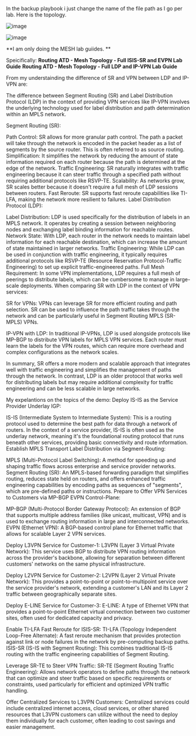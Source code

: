In the backup playbook i just change the name of the file path as I go per lab. 
Here is the topology.

![image](https://github.com/netsecwiz/AristaL4/assets/123339313/c9b2258b-46e2-4e76-971d-21940e722e47)

![image](https://github.com/netsecwiz/AristaL4/assets/123339313/5ed2c128-2247-44a1-ac61-2f6f078328cd)

**I am only doing the MESH lab guiides. **

Speicifically:
**Routing ATD - Mesh Topology - Full ISIS-SR and EVPN Lab Guide**
**Routing ATD - Mesh Topology - Full LDP and IP-VPN Lab Guide**

From my understainding the difference of SR and VPN between LDP and IP-VPN are:

The difference between Segment Routing (SR) and Label Distribution Protocol (LDP) in the context of providing VPN services like IP-VPN involves the underlying technology used for label distribution and path determination within an MPLS network.

Segment Routing (SR):

Path Control: SR allows for more granular path control. The path a packet will take through the network is encoded in the packet header as a list of segments by the source router. This is often referred to as source routing.
Simplification: It simplifies the network by reducing the amount of state information required on each router because the path is determined at the edge of the network.
Traffic Engineering: SR naturally integrates with traffic engineering because it can steer traffic through a specified path without requiring additional protocols like RSVP-TE.
Scalability: As networks grow, SR scales better because it doesn't require a full mesh of LDP sessions between routers.
Fast Reroute: SR supports fast reroute capabilities like TI-LFA, making the network more resilient to failures.
Label Distribution Protocol (LDP):

Label Distribution: LDP is used specifically for the distribution of labels in an MPLS network. It operates by creating a session between neighboring nodes and exchanging label binding information for reachable routes.
Network State: With LDP, each router in the network needs to maintain label information for each reachable destination, which can increase the amount of state maintained in larger networks.
Traffic Engineering: While LDP can be used in conjunction with traffic engineering, it typically requires additional protocols like RSVP-TE (Resource Reservation Protocol-Traffic Engineering) to set up explicit traffic-engineered paths.
Full Mesh Requirement: In some VPN implementations, LDP requires a full mesh of peerings to distribute labels, which can be cumbersome to manage in large-scale deployments.
When comparing SR with LDP in the context of VPN services:

SR for VPNs: VPNs can leverage SR for more efficient routing and path selection. SR can be used to influence the path traffic takes through the network and can be particularly useful in Segment Routing MPLS (SR-MPLS) VPNs.

IP-VPN with LDP: In traditional IP-VPNs, LDP is used alongside protocols like MP-BGP to distribute VPN labels for MPLS VPN services. Each router must learn the labels for the VPN routes, which can require more overhead and complex configurations as the network scales.

In summary, SR offers a more modern and scalable approach that integrates well with traffic engineering and simplifies the management of paths through the network. In contrast, LDP is an older protocol that works well for distributing labels but may require additional complexity for traffic engineering and can be less scalable in large networks.

My expelantions on the topics of the demo:
Deploy IS-IS as the Service Provider Underlay IGP:

IS-IS (Intermediate System to Intermediate System): This is a routing protocol used to determine the best path for data through a network of routers. In the context of a service provider, IS-IS is often used as the underlay network, meaning it's the foundational routing protocol that runs beneath other services, providing basic connectivity and route information.
Establish MPLS Transport Label Distribution via Segment-Routing:

MPLS (Multi-Protocol Label Switching): A method for speeding up and shaping traffic flows across enterprise and service provider networks.
Segment Routing (SR): An MPLS-based forwarding paradigm that simplifies routing, reduces state held on routers, and offers enhanced traffic engineering capabilities by encoding paths as sequences of "segments", which are pre-defined paths or instructions.
Prepare to Offer VPN Services to Customers via MP-BGP EVPN Control-Plane:

MP-BGP (Multi-Protocol Border Gateway Protocol): An extension of BGP that supports multiple address families (like unicast, multicast, VPN) and is used to exchange routing information in large and interconnected networks.
EVPN (Ethernet VPN): A BGP-based control plane for Ethernet traffic that allows for scalable Layer 2 VPN services.


Deploy L3VPN Service for Customer-1:
L3VPN (Layer 3 Virtual Private Network): This service uses BGP to distribute VPN routing information across the provider's backbone, allowing for separation between different customers' networks on the same physical infrastructure.

Deploy L2VPN Service for Customer-2:
L2VPN (Layer 2 Virtual Private Network): This provides a point-to-point or point-to-multipoint service over the service provider's network, extending a customer's LAN and its Layer 2 traffic between geographically separate sites.

Deploy E-LINE Service for Customer-3:
E-LINE: A type of Ethernet VPN that provides a point-to-point Ethernet virtual connection between two customer sites, often used for dedicated capacity and privacy.

Enable TI-LFA Fast Reroute for ISIS-SR:
TI-LFA (Topology Independent Loop-Free Alternate): A fast reroute mechanism that provides protection against link or node failures in the network by pre-computing backup paths.
ISIS-SR (IS-IS with Segment Routing): This combines traditional IS-IS routing with the traffic engineering capabilities of Segment Routing.

Leverage SR-TE to Steer VPN Traffic:
SR-TE (Segment Routing Traffic Engineering): Allows network operators to define paths through the network that can optimize and steer traffic based on specific requirements or constraints, used particularly for efficient and optimized VPN traffic handling.


Offer Centralized Services to L3VPN Customers:
Centralized services could include centralized internet access, cloud services, or other shared resources that L3VPN customers can utilize without the need to deploy them individually for each customer, often leading to cost savings and easier management.
